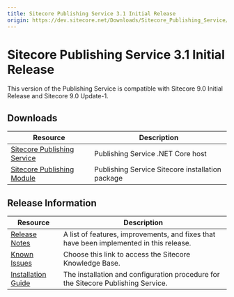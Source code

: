 ```yaml
---
title: Sitecore Publishing Service 3.1 Initial Release
origin: https://dev.sitecore.net/Downloads/Sitecore_Publishing_Service/31/Sitecore_Publishing_Service_31_Initial_Release.aspx
---
```


# Sitecore Publishing Service 3.1 Initial Release

This version of the Publishing Service is compatible with Sitecore 9.0 Initial Release and Sitecore 9.0 Update-1.

## Downloads

 | Resource | Description |
 | --- | --- |
 | [Sitecore Publishing Service](https://sitecoredev.azureedge.net/~/media/01C36B0C28A44B8C86490498F56187CB.ashx?date=20171222T121530) | Publishing Service .NET Core host |
 | [Sitecore Publishing Module](https://sitecoredev.azureedge.net/~/media/C75DC2F076144B0089EDD33D250073EA.ashx?date=20171222T121603) | Publishing Service Sitecore installation package |

## Release Information

 | Resource | Description |
 | --- | --- |
 | [Release Notes](/downloads/Sitecore%20Publishing%20Service/31/Sitecore%20Publishing%20Service%2031%20Initial%20Release/Release%20Notes) | A list of features, improvements, and fixes that have been implemented in this release. |
 | [Known Issues](https://kb.sitecore.net/articles/431510) | Choose this link to access the Sitecore Knowledge Base. |
 | [Installation Guide](https://sitecoredev.azureedge.net/~/media/B54F1A3A1BAA4B0C8DF5B41C893670F2.ashx?date=20200204T082220) | The installation and configuration procedure for the Sitecore Publishing Service. |